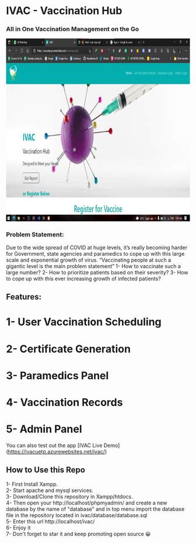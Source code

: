 # IVAC - Vaccination Hub

### All in One Vaccination Management on the Go

<img src="https://raw.githubusercontent.com/AshleyAlexJacob/IVAC-Vaccination-Hub/master/Ivac.jpg" height=500>

### Problem Statement:
Due to the wide spread of COVID at huge levels, it’s really becoming harder for
Government, state agencies and paramedics to cope up with this large scale and
exponential growth of virus.
“Vaccinating people at such a gigantic level is the main problem statement”
1- How to vaccinate such a large number?
2- How to prioritize patients based on their severity?
3- How to cope up with this ever increasing growth of infected patients?

## Features:
# 1- User Vaccination Scheduling
# 2- Certificate Generation
# 3- Paramedics Panel
# 4- Vaccination Records
# 5- Admin Panel

You can also test out the app
[IVAC Live Demo] (https://ivacuetp.azurewebsites.net/ivac/)

## How to Use this Repo

1- First Install Xampp. <br/>
2- Start apache and mysql services. <br/>
3- Download/Clone this repository in Xampp/htdocs. <br/>
4- Then open your http://localhost/phpmyadmin/ and create a new database by the name of  "database" and in top menu import the database file in the repository located in ivac/database/database.sql <br/>
5- Enter this url http://localhost/ivac/ <br/>
6- Enjoy it <br/>
7- Don't forget to star it and keep promoting open source 😀

